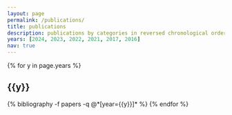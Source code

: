 ```yaml
---
layout: page
permalink: /publications/
title: publications
description: publications by categories in reversed chronological order. generated by jekyll-scholar.
years: [2024, 2023, 2022, 2021, 2017, 2016]
nav: true
---
```


<div class="publications">

{% for y in page.years %}
  <h2 class="year">{{y}}</h2>
  {% bibliography -f papers -q @*[year={{y}}]* %}
{% endfor %}

</div>
